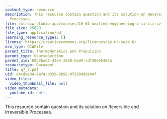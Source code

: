 ```yaml
---
content_type: resource
description: This resource contain question and its solution on Reversible and Irreversible
  Processes.
file: /ol-ocw-studio-app/courses/16-01-unified-engineering-i-ii-iii-iv-fall-2005-spring-2006/d4cdae848af4b33028989f200d98e94f_q7_4.pdf
file_size: 25629
file_type: application/pdf
learning_resource_types: []
license: https://creativecommons.org/licenses/by-nc-sa/4.0/
ocw_type: OCWFile
parent_title: Thermodynamics and Propulsion
parent_type: CourseSection
parent_uid: 05b2ba63-43e4-3028-bad4-cdf50e0b363a
resourcetype: Document
title: q7_4.pdf
uid: d4cdae84-8af4-b330-2898-9f200d98e94f
video_files:
  video_thumbnail_file: null
video_metadata:
  youtube_id: null
---
```

This resource contain question and its solution on Reversible and Irreversible Processes.